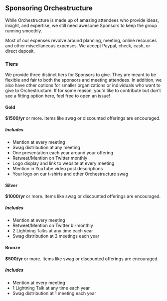 ## Sponsoring Orchestructure

While Orchestructure is made up of amazing attendees who provide ideas, insight,
and expertise, we still need awesome Sponsors to keep the group running smoothly.

Most of our expenses revolve around planning, meeting, online resources and other miscellaneous expenses. We accept Paypal, check, cash, or direct deposit.

### Tiers

We provide three distinct tiers for Sponsors to give. They are meant to be flexible
and fair to both the sponsors and meeting attendees. In addition, we
also have other options for smaller organizations or individuals who want
to give to Orchestructure. If for some reason, you'd like to contribute but don't
see a fitting option here, feel free to open an issue!

#### Gold

**$1500/yr** or more. Items like swag or discounted offerings are encouraged.

##### Includes

* Mention at every meeting
* Swag distribution at any meeting
* One presentation each year around your offering
* Retweet/Mention on Twitter monthly
* Logo display and link to website at every meeting
* Mention in YouTube video post descriptions
* Your logo on our t-shirts and other Orchestructure swag

#### Silver

**$1000/yr** or more. Items like swag or discounted offerings are encouraged.

##### Includes

* Mention at every meeting
* Retweet/Mention on Twitter bi-monthly
* 2 Lightning Talks at any time each year
* Swag distribution at 2 meetings each year

#### Bronze

**$500/yr** or more. Items like swag or discounted offerings are encouraged.

##### Includes

* Mention at every meeting
* 1 Lightning Talk at any time each year
* Swag distribution at 1 meeting each year

